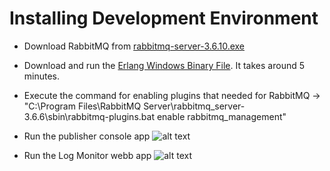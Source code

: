 # Installing Development Environment 

- Download RabbitMQ from <a class="adownload" href="https://www.rabbitmq.com/releases/rabbitmq-server/v3.6.10/rabbitmq-server-3.6.10.exe">rabbitmq-server-3.6.10.exe</a>

- Download and run the <a href="http://www.erlang.org/download.html">Erlang Windows Binary File</a>. It takes around 5 minutes.
 
- Execute the command for enabling plugins that needed for RabbitMQ ->  "C:\Program Files\RabbitMQ Server\rabbitmq_server-3.6.6\sbin\rabbitmq-plugins.bat enable rabbitmq_management"

- Run the publisher console app
![alt text](https://github.com/suadev/Asp.NetMvc.RabbitMQ/blob/master/LogMonitor/Content/img/publisher.gif)
 
- Run the Log Monitor webb app
![alt text](https://github.com/suadev/Asp.NetMvc.RabbitMQ/blob/master/LogMonitor/Content/img/monitor.gif)

